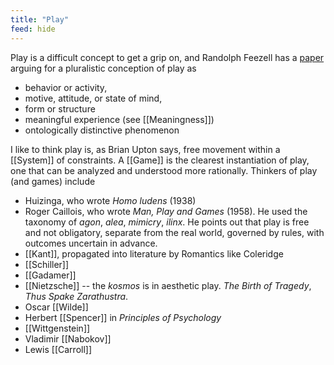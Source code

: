```yaml
---
title: "Play"
feed: hide
---
```


Play is a difficult concept to get a grip on, and Randolph Feezell has a [paper](https://philpapers.org/rec/FEEAPC) arguing for a pluralistic conception of play as

* behavior or activity,
* motive, attitude, or state of mind,
* form or structure
* meaningful experience (see [[Meaningness]])
* ontologically distinctive phenomenon

I like to think play is, as Brian Upton says, free movement within a [[System]] of constraints. A [[Game]] is the clearest instantiation of play, one that can be analyzed and understood more rationally. Thinkers of play (and games) include

* Huizinga, who wrote _Homo ludens_ (1938)
* Roger Caillois, who wrote _Man, Play and Games_ (1958). He used the taxonomy of _agon_, _alea_, _mimicry_, _ilinx_. He points out that play is free and not obligatory, separate from the real world, governed by rules, with outcomes uncertain in advance. 
* [[Kant]], propagated into literature by Romantics like Coleridge
* [[Schiller]]
* [[Gadamer]]
* [[Nietzsche]] -- the _kosmos_ is in aesthetic play. _The Birth of Tragedy_, _Thus Spake Zarathustra_. 
* Oscar [[Wilde]]
* Herbert [[Spencer]] in _Principles of Psychology_
* [[Wittgenstein]]
* Vladimir [[Nabokov]]
* Lewis [[Carroll]]